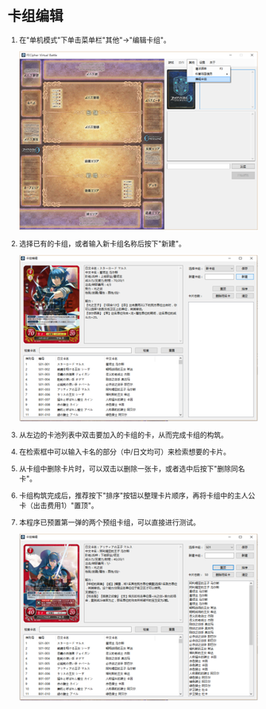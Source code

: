 # 卡组编辑

1. 在"单机模式"下单击菜单栏"其他"→"编辑卡组"。

    ![](deckedit1.png)
    
2. 选择已有的卡组，或者输入新卡组名称后按下"新建"。

    ![](deckedit2.png)
    
3. 从左边的卡池列表中双击要加入的卡组的卡，从而完成卡组的构筑。

4. 在检索框中可以输入卡名的部分（中/日文均可）来检索想要的卡片。

5. 从卡组中删除卡片时，可以双击以删除一张卡，或者选中后按下"删除同名卡"。

6. 卡组构筑完成后，推荐按下"排序"按钮以整理卡片顺序，再将卡组中的主人公卡（出击费用1）"置顶"。

7. 本程序已预置第一弹的两个预组卡组，可以直接进行测试。

    ![](deckedit3.png)
    



    
    